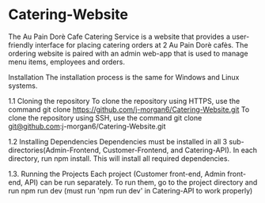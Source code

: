 # Catering-Website
The Au Pain Dorè Cafe Catering Service is a website that provides a user-friendly interface for placing catering orders at 2 Au Pain Dorè cafès. The ordering website is paired with an admin web-app that is used to manage menu items, employees and orders.

Installation
The installation process is the same for Windows and Linux systems.

1.1 Cloning the repository
To clone the repository using HTTPS, use the command
git clone https://github.com/j-morgan6/Catering-Website.git
To clone the repository using SSH, use the command
	git clone git@github.com:j-morgan6/Catering-Website.git

1.2 Installing Dependencies
Dependencies must be installed in all 3 sub-directories(Admin-Frontend, Customer-Frontend, and Catering-API). In each directory, run npm install. This will install all required dependencies.

1.3. Running the Projects
Each project (Customer front-end, Admin front-end, API) can be run separately. To run them, go to the project directory and run npm run dev (must run 'npm run dev' in Catering-API to work properly)
